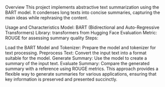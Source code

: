 Overview
This project implements abstractive text summarization using the BART model. It condenses long texts into concise summaries, capturing the main ideas while rephrasing the content.

Usage and Characteristics
Model: BART (Bidirectional and Auto-Regressive Transformers)
Library: transformers from Hugging Face
Evaluation Metric: ROUGE for assessing summary quality
Steps:

Load the BART Model and Tokenizer: Prepare the model and tokenizer for text processing.
Preprocess Text: Convert the input text into a format suitable for the model.
Generate Summary: Use the model to create a summary of the input text.
Evaluate Summary: Compare the generated summary with a reference using ROUGE metrics.
This approach provides a flexible way to generate summaries for various applications, ensuring that key information is preserved and presented succinctly.
